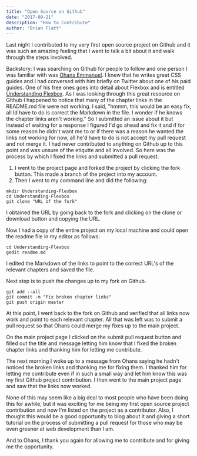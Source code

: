 ```yaml
---
title: "Open Source on Github"
date: "2017-09-21"
description: "How to Contribute"
author: "Brian Flatt"
---
```








Last night I contributed to my very first open source project on Github and it was such an amazing feeling that I want to talk a bit about it and walk through the steps involved. 
<!--more--> 
Backstory: I was searching on Github for people to follow and one person I was familiar with was [Ohans Emmanuel](https://github.com/ohansemmanuel). I knew that he writes great CSS guides and I had conversed with him briefly on Twitter about one of his paid guides. One of his free ones goes into detail about Flexbox and is entitled [Understanding Flexbox](https://github.com/ohansemmanuel/Understanding-Flexbox). As I was looking through this great resource on Github I happened to notice that many of the chapter links in the README.md file were not working. I said, "hmmm, this would be an easy fix, all Id have to do is correct the Markdown in the file. I wonder if he knows the chapter links aren't working." So I submitted an issue about it but instead of waiting for a response I figured I'd go ahead and fix it and if for some reason he didn't want me to or if there was a reason he wanted the links not working for now, all he'd have to do is not accept my pull request and not merge it. I had never contributed to anything on Github up to this point and was unsure of the etiqutte and all involved. So here was the process by which I fixed the links and submitted a pull request. 

1. I went to the project page and forked the project by clicking the fork button. This made a branch of the project into my account. 
2. Then I went to my command line and did the following:
 
``` 
mkdir Understanding-Flexbox
cd Understanding-Flexbox
git clone "URL of the fork"

```

I obtained the URL by going back to the fork and clicking on the clone or download button and copying the URL.

Now I had a copy of the entire project on my local machine and could open the readme file in my editor as follows:

```
cd Understanding-Flexbox
gedit readme.md

```

I edited the Markdown of the links to point to the correct URL's of the relevant chapters and saved the file.

Next step is to push the changes up to my fork on Github. 

```
git add --all
git commit -m "Fix broken chapter links"
git push origin master

```

At this point, I went back to the fork on Github and verified that all links now work and point to each relevant chapter. All that was left was to submit a pull request so that Ohans could merge my fixes up to the main project. 

On the main project page I clicked on the submit pull request button and filled out the title and message letting him know that I fixed the broken chapter links and thanking him for letting me contribute. 

The next morning I woke up to a message from Ohans saying he hadn't noticed the broken links and thanking me for fixing them. I thanked him for letting me contribute even if in such a small way and let him know this was my first Github project contribution. I then went to the main project page and saw that the links now worked.

None of this may seem like a big deal to most people who have been doing this for awhile, but it was exciting for me being my first open source project contribution and now I'm listed on the project as a contributor. Also, I thought this would be a good opportunity to blog about it and giving a short tutorial on the process of submitting a pull request for those who may be even greener at web development than I am. 

And to Ohans, I thank you again for allowing me to contribute and for giving me the opportunity. 
